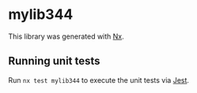# mylib344

This library was generated with [Nx](https://nx.dev).

## Running unit tests

Run `nx test mylib344` to execute the unit tests via [Jest](https://jestjs.io).
